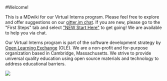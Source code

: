 #Welcome! 

This is a MDwiki for our Virtual Interns program. Please feel free to explore and offer suggestions on our [gitter.im chat](https://gitter.im/open-learning-exchange/chat). If you are new, please go to the "First Steps" tab and select ["NEW Start Here"](pages/newfirststeps.md) to get going! We are available to help you via chat. 

Our Virtual Interns program is part of the software development strategy by [Open Learning Exchange](http://www.ole.org/) (OLÉ). We are a non-profit and for-purpose organization based in Cambridge, Massachusetts. We strive to provide universal quality education using open source materials and technology to address educational barriers.

![](pages/uploads/images/OLEInternational.png)
